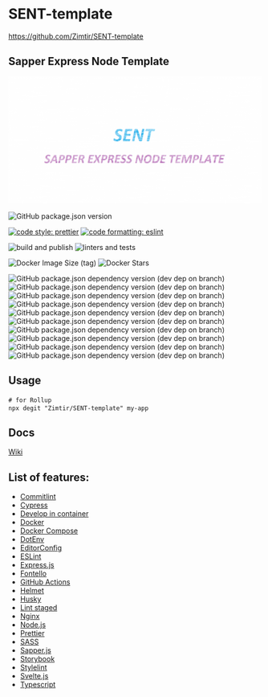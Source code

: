 # SENT-template

https://github.com/Zimtir/SENT-template

## Sapper Express Node Template

![Logo](https://github.com/Zimtir/SENT-template/blob/master/public/assets/img/logo.png?raw=true)

![GitHub package.json version](https://img.shields.io/github/package-json/v/Zimtir/SENT-template?style=for-the-badge)

[![code style: prettier](https://img.shields.io/badge/code_style-prettier-ff69b4.svg?style=flat-square)](https://github.com/prettier/prettier?style=for-the-badge)
[![code formatting: eslint](https://img.shields.io/badge/code%20linter-eslint-brightgreen?style=flat-square)](https://github.com/eslint/eslint?style=for-the-badge)

![build and publish](https://github.com/Zimtir/SENT-template/workflows/build%20and%20publish/badge.svg?style=for-the-badge)
![linters and tests](https://github.com/Zimtir/SENT-template/workflows/linters%20and%20tests/badge.svg?style=for-the-badge)

![Docker Image Size (tag)](https://img.shields.io/docker/image-size/9e3u2f0b1/sent-template/latest?logo=Docker&style=for-the-badge)
![Docker Stars](https://img.shields.io/docker/stars/9e3u2f0b1/sent-template?logo=Docker&style=for-the-badge)

![GitHub package.json dependency version (dev dep on branch)](https://img.shields.io/github/package-json/dependency-version/Zimtir/sent-template/dev/rollup?color=green&style=for-the-badge)
![GitHub package.json dependency version (dev dep on branch)](https://img.shields.io/github/package-json/dependency-version/Zimtir/sent-template/dev/sapper?color=green&style=for-the-badge)
![GitHub package.json dependency version (dev dep on branch)](https://img.shields.io/github/package-json/dependency-version/Zimtir/sent-template/dev/svelte?color=green&style=for-the-badge)
![GitHub package.json dependency version (dev dep on branch)](https://img.shields.io/github/package-json/dependency-version/Zimtir/sent-template/dev/eslint?color=green&style=for-the-badge)
![GitHub package.json dependency version (dev dep on branch)](https://img.shields.io/github/package-json/dependency-version/Zimtir/sent-template/dev/fontello-cli?color=green&style=for-the-badge)
![GitHub package.json dependency version (dev dep on branch)](https://img.shields.io/github/package-json/dependency-version/Zimtir/sent-template/dev/prettier?color=green&style=for-the-badge)
![GitHub package.json dependency version (dev dep on branch)](https://img.shields.io/github/package-json/dependency-version/Zimtir/sent-template/dev/typescript?color=green&style=for-the-badge)
![GitHub package.json dependency version (dev dep on branch)](https://img.shields.io/github/package-json/dependency-version/Zimtir/sent-template/dev/@storybook/svelte?color=green&style=for-the-badge)
![GitHub package.json dependency version (dev dep on branch)](https://img.shields.io/github/package-json/dependency-version/Zimtir/sent-template/dev/dotenv?color=green&style=for-the-badge)
![GitHub package.json dependency version (dev dep on branch)](https://img.shields.io/github/package-json/dependency-version/Zimtir/sent-template/dev/cypress?color=green&style=for-the-badge)

## Usage

```shell
# for Rollup
npx degit "Zimtir/SENT-template" my-app
```

## Docs

[Wiki](https://github.com/Zimtir/SENT-template/wiki)

## List of features:

- [Commitlint](https://github.com/conventional-changelog/commitlint)
- [Cypress](https://docs.cypress.io/guides/overview/why-cypress.html#In-a-nutshell)
- [Develop in container](https://code.visualstudio.com/docs/remote/containers)
- [Docker](https://www.docker.com/)
- [Docker Compose](https://docs.docker.com/compose/)
- [DotEnv](https://github.com/motdotla/dotenv)
- [EditorConfig](https://editorconfig.org/)
- [ESLint](https://eslint.org/)
- [Express.js](https://www.npmjs.com/package/express)
- [Fontello](http://fontello.com/)
- [GitHub Actions](https://docs.github.com/en/actions)
- [Helmet](https://helmetjs.github.io/)
- [Husky](https://github.com/typicode/husky)
- [Lint staged](https://github.com/okonet/lint-staged)
- [Nginx](https://nginx.org/)
- [Node.js](https://nodejs.org/en/)
- [Prettier](https://prettier.io/)
- [SASS](https://sass-lang.com/documentation)
- [Sapper.js](https://sapper.svelte.dev/)
- [Storybook](https://storybook.js.org/)
- [Stylelint](https://github.com/stylelint/stylelint)
- [Svelte.js](https://svelte.dev/)
- [Typescript](https://www.typescriptlang.org/)
